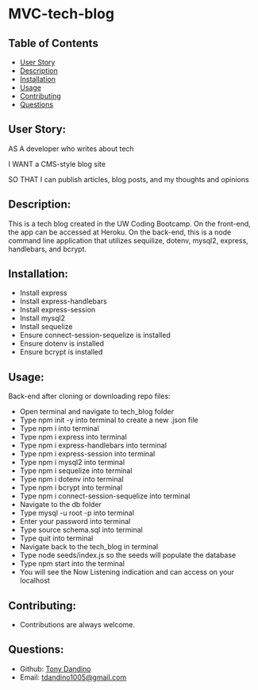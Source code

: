 # MVC-tech-blog


## Table of Contents 
- [User Story](#user-story)
- [Description](#description)
- [Installation](#installation)
- [Usage](#usage)
- [Contributing](#contributing)
- [Questions](#questions)

## User Story:
AS A developer who writes about tech

I WANT a CMS-style blog site

SO THAT I can publish articles, blog posts, and my thoughts and opinions

## Description:
This is a tech blog created in the UW Coding Bootcamp. On the front-end, the app can be accessed at Heroku.  On the back-end, this is a node command line application that utilizes sequilize, dotenv, mysql2, express, handlebars, and bcrypt.

## Installation:

- Install express
- Install express-handlebars
- Install express-session 
- Install mysql2 
- Install sequelize 
- Ensure connect-session-sequelize is installed
- Ensure dotenv is installed
- Ensure bcrypt is installed


## Usage:

Back-end after cloning or downloading repo files:
- Open terminal and navigate to tech_blog folder
- Type npm init -y into terminal to create a new .json file
- Type npm i into terminal
- Type npm i express into terminal
- Type npm i express-handlebars into terminal
- Type npm i express-session into terminal
- Type npm i mysql2 into terminal
- Type npm i sequelize into terminal
- Type npm i dotenv into terminal
- Type npm i bcrypt into terminal
- Type npm i connect-session-sequelize into terminal
- Navigate to the db folder
- Type mysql -u root -p into terminal
- Enter your password into terminal
- Type source schema.sql into terminal
- Type quit into terminal
- Navigate back to the tech_blog in terminal
- Type node seeds/index.js so the seeds will populate the database
- Type npm start into the terminal
- You will see the Now Listening indication and can access on your localhost


## Contributing:
- Contributions are always welcome.


## Questions:
- Github: [Tony Dandino](https://github.com/tdandino1005)
- Email: tdandino1005@gmail.com